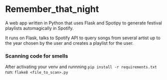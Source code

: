 # Remember_that_night

A web app written in Python that uses Flask and Spotipy to generate festival playlists automagically in Spotify.

It runs on Flask, talks to Spotify API to query songs from several artist up to the year chosen by the user and creates a playlist for the user.

### Scanning code for smells

After activating your venv and runnning `pip install -r requirements.txt` run:
`flake8 <file_to_scan>.py`
